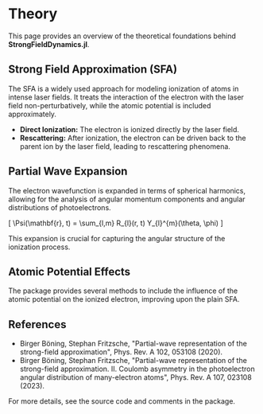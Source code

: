 # Theory

This page provides an overview of the theoretical foundations behind **StrongFieldDynamics.jl**.

## Strong Field Approximation (SFA)

The SFA is a widely used approach for modeling ionization of atoms in intense laser fields. It treats the interaction of the electron with the laser field non-perturbatively, while the atomic potential is included approximately.

- **Direct Ionization:** The electron is ionized directly by the laser field.
- **Rescattering:** After ionization, the electron can be driven back to the parent ion by the laser field, leading to rescattering phenomena.

## Partial Wave Expansion

The electron wavefunction is expanded in terms of spherical harmonics, allowing for the analysis of angular momentum components and angular distributions of photoelectrons.

\[
\Psi(\mathbf{r}, t) = \sum_{l,m} R_{l}(r, t) Y_{l}^{m}(\theta, \phi)
\]

This expansion is crucial for capturing the angular structure of the ionization process.

## Atomic Potential Effects

The package provides several methods to include the influence of the atomic potential on the ionized electron, improving upon the plain SFA.

## References

- Birger Böning, Stephan Fritzsche, "Partial-wave representation of the strong-field approximation", Phys. Rev. A 102, 053108 (2020).
- Birger Böning, Stephan Fritzsche, "Partial-wave representation of the strong-field approximation. II. Coulomb asymmetry in the photoelectron angular distribution of many-electron atoms", Phys. Rev. A 107, 023108 (2023).


For more details, see the source code and comments in the package.
